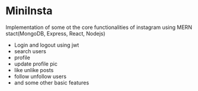 # MiniInsta
Implementation of some ot the core functionalities of instagram using MERN stact(MongoDB, Express, React, Nodejs)

- Login and logout using jwt
- search users
- profile
- update profile pic
- like unlike posts
- follow unfollow users
- and some other basic features
